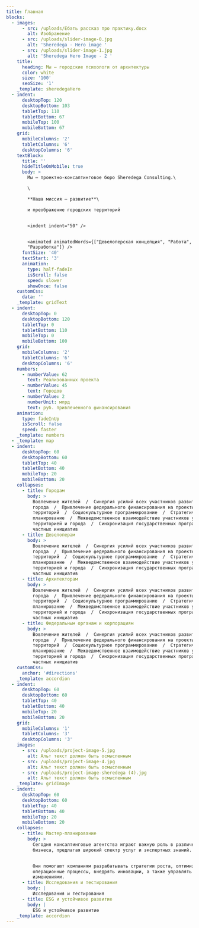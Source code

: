 ```yaml
---
title: Главная
blocks:
  - images:
      - src: /uploads/Ебать рассказ про практику.docx
        alt: Изображение
      - src: /uploads/slider-image-0.jpg
        alt: 'Sheredega - Hero image '
      - src: /uploads/slider-image-1.jpg
        alt: 'Sheredega Hero Image - 2 '
    title:
      heading: Мы — городские психологи от архитектуры
      color: white
      size: '100'
      seoSize: '1'
    _template: sheredegaHero
  - indent:
      desktopTop: 120
      desktopBottom: 103
      tabletTop: 110
      tabletBottom: 67
      mobileTop: 100
      mobileBottom: 67
    grid:
      mobileColumns: '2'
      tabletColumns: '6'
      desktopColumns: '6'
    textBlock:
      title: ''
      hideTitleOnMobile: true
      body: >
        Мы — проектно-консалтинговое бюро Sheredega Consulting.\

        \

        **Наша миссия — развитие**\

        и преображение городских территорий


        <indent indent="50" />


        <animated animatedWords={["Девелоперская концепция", "Работа",
        "Разработка"]} />
      fontSize: '40'
      textStart: '3'
      animation:
        type: half-fadeIn
        isScroll: false
        speed: slower
        showOnce: false
    customCss:
      data: ''
    _template: gridText
  - indent:
      desktopTop: 0
      desktopBottom: 120
      tabletTop: 0
      tabletBottom: 110
      mobileTop: 0
      mobileBottom: 100
    grid:
      mobileColumns: '2'
      tabletColumns: '6'
      desktopColumns: '6'
    numbers:
      - numberValue: 62
        text: Реализованных проекта
      - numberValue: 45
        text: Городов
      - numberValue: 2
        numberUnit: млрд
        text: руб. привлеченного финансирования
    animation:
      type: fadeInUp
      isScroll: false
      speed: faster
    _template: numbers
  - _template: map
  - indent:
      desktopTop: 60
      desktopBottom: 60
      tabletTop: 40
      tabletBottom: 40
      mobileTop: 20
      mobileBottom: 20
    collapses:
      - title: Городам
        body: >
          Вовлечение жителей  /  Cинергия усилий всех участников развития
          города  /  Привлечение федерального финансирования на проекты развития
          территорий  /  Социокультурное программирование  /  Стратегическое
          планирование  /  Межведомственное взаимодействие участников управления
          территорией и города  /  Синхронизация государственных программ и
          частных инициатив
      - title: Девелоперам
        body: >
          Вовлечение жителей  /  Cинергия усилий всех участников развития
          города  /  Привлечение федерального финансирования на проекты развития
          территорий  /  Социокультурное программирование  /  Стратегическое
          планирование  /  Межведомственное взаимодействие участников управления
          территорией и города  /  Синхронизация государственных программ и
          частных инициатив
      - title: Архитекторам
        body: >
          Вовлечение жителей  /  Cинергия усилий всех участников развития
          города  /  Привлечение федерального финансирования на проекты развития
          территорий  /  Социокультурное программирование  /  Стратегическое
          планирование  /  Межведомственное взаимодействие участников управления
          территорией и города  /  Синхронизация государственных программ и
          частных инициатив
      - title: Федеральным органам и корпорациям
        body: >
          Вовлечение жителей  /  Cинергия усилий всех участников развития
          города  /  Привлечение федерального финансирования на проекты развития
          территорий  /  Социокультурное программирование  /  Стратегическое
          планирование  /  Межведомственное взаимодействие участников управления
          территорией и города  /  Синхронизация государственных программ и
          частных инициатив
    customCss:
      anchor: '#directions'
    _template: accordion
  - indent:
      desktopTop: 60
      desktopBottom: 60
      tabletTop: 40
      tabletBottom: 40
      mobileTop: 20
      mobileBottom: 20
    grid:
      mobileColumns: '1'
      tabletColumns: '3'
      desktopColumns: '3'
    images:
      - src: /uploads/project-image-5.jpg
        alt: Альт текст должен быть осмысленным
      - src: /uploads/project-image-4.jpg
        alt: Альт текст должен быть осмысленным
      - src: /uploads/project-image-sheredega (4).jpg
        alt: Альт текст должен быть осмысленным
    _template: gridImage
  - indent:
      desktopTop: 60
      desktopBottom: 60
      tabletTop: 40
      tabletBottom: 40
      mobileTop: 20
      mobileBottom: 20
    collapses:
      - title: Мастер-планирование
        body: >
          Сегодня консалтинговые агентства играют важную роль в различных сферах
          бизнеса, предлагая широкий спектр услуг и экспертных знаний.


          Они помогают компаниям разрабатывать стратегии роста, оптимизировать
          операционные процессы, внедрять инновации, а также управлять
          изменениями.
      - title: Исследования и тестирования
        body: |
          Исследования и тестирования
      - title: ESG и устойчивое развитие
        body: |
          ESG и устойчивое развитие
    _template: accordion
---
```


